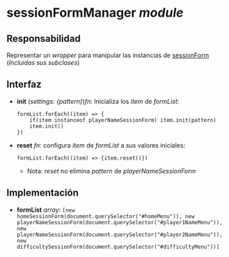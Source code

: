 # sessionFormManager _module_

## Responsabilidad

Representar un _wrapper_ para manipular las instancias de [sessionForm](./sessionForm.md) (_Incluidas sus subclases_)

## Interfaz

-   **init** (_settings: {pattern}_)_fn_: Inicializa los _item_ de _formList_:

    ```
    formList.forEach((item) => {
        if(item instanceof playerNameSessionForm) item.init(pattern)
        item.init()
    })
    ```

-   **reset** _fn_: configura _item_ de _formList_ a sus valores iniciales:

    ```
    formList.forEach((item) => {item.reset()})
    ```

    -   Nota: _reset_ no elimina _pattern_ de _playerNameSessionForm_

## Implementación

-   **formList** _array_: `[new homeSessionForm(document.querySelector("#homeMenu")), new playerNameSessionForm(document.querySelector("#player1NameMenu")), new playerNameSessionForm(document.querySelector("#player2NameMenu")), new difficultySessionForm(document.querySelector("#difficultyMenu"))]`
